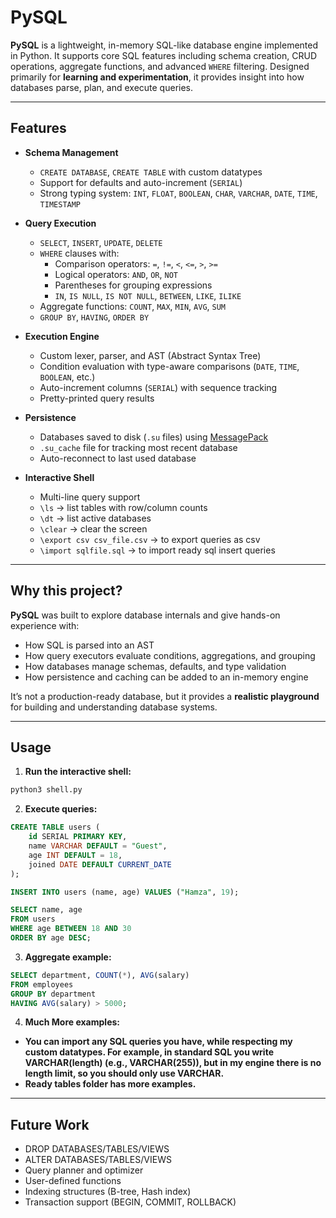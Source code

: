# PySQL

**PySQL** is a lightweight, in-memory SQL-like database engine implemented in Python. It supports core SQL features including schema creation, CRUD operations, aggregate functions, and advanced `WHERE` filtering. Designed primarily for **learning and experimentation**, it provides insight into how databases parse, plan, and execute queries.

---

## Features

- **Schema Management**  
  - `CREATE DATABASE`, `CREATE TABLE` with custom datatypes  
  - Support for defaults and auto-increment (`SERIAL`)  
  - Strong typing system: `INT`, `FLOAT`, `BOOLEAN`, `CHAR`, `VARCHAR`, `DATE`, `TIME`, `TIMESTAMP`  

- **Query Execution**  
  - `SELECT`, `INSERT`, `UPDATE`, `DELETE`  
  - `WHERE` clauses with:
    - Comparison operators: `=`, `!=`, `<`, `<=`, `>`, `>=`
    - Logical operators: `AND`, `OR`, `NOT`
    - Parentheses for grouping expressions
    - `IN`, `IS NULL`, `IS NOT NULL`, `BETWEEN`, `LIKE`, `ILIKE`
  - Aggregate functions: `COUNT`, `MAX`, `MIN`, `AVG`, `SUM`
  - `GROUP BY`, `HAVING`, `ORDER BY`  

- **Execution Engine**  
  - Custom lexer, parser, and AST (Abstract Syntax Tree)  
  - Condition evaluation with type-aware comparisons (`DATE`, `TIME`, `BOOLEAN`, etc.)  
  - Auto-increment columns (`SERIAL`) with sequence tracking  
  - Pretty-printed query results  

- **Persistence**  
  - Databases saved to disk (`.su` files) using [MessagePack](https://msgpack.org/)  
  - `.su_cache` file for tracking most recent database  
  - Auto-reconnect to last used database  

- **Interactive Shell**  
  - Multi-line query support  
  - `\ls` → list tables with row/column counts  
  - `\dt` → list active databases  
  - `\clear` → clear the screen  
  -  `\export csv csv_file.csv` → to export queries as csv  
  - `\import sqlfile.sql` → to import ready sql insert queries
---

## Why this project?

**PySQL** was built to explore database internals and give hands-on experience with:  

- How SQL is parsed into an AST  
- How query executors evaluate conditions, aggregations, and grouping  
- How databases manage schemas, defaults, and type validation  
- How persistence and caching can be added to an in-memory engine  

It’s not a production-ready database, but it provides a **realistic playground** for building and understanding database systems.

---

## Usage

1. **Run the interactive shell:**

```bash
python3 shell.py
```
2. **Execute queries:**

```Sql
CREATE TABLE users (
    id SERIAL PRIMARY KEY,
    name VARCHAR DEFAULT = "Guest",
    age INT DEFAULT = 18,
    joined DATE DEFAULT CURRENT_DATE
);

INSERT INTO users (name, age) VALUES ("Hamza", 19);

SELECT name, age 
FROM users 
WHERE age BETWEEN 18 AND 30 
ORDER BY age DESC;
```

3. **Aggregate example:**
```sql
SELECT department, COUNT(*), AVG(salary)
FROM employees
GROUP BY department
HAVING AVG(salary) > 5000;
```
4. **Much More examples:**

- **You can import any SQL queries you have, while respecting my custom datatypes. For example, in standard SQL you write VARCHAR(length) (e.g., VARCHAR(255)), but in my engine there is no length limit, so you should only use VARCHAR.**
- **Ready tables folder has more examples.**
---

## Future Work
  - DROP DATABASES/TABLES/VIEWS
  - ALTER DATABASES/TABLES/VIEWS
  - Query planner and optimizer
  - User-defined functions
  - Indexing structures (B-tree, Hash index)
  - Transaction support (BEGIN, COMMIT, ROLLBACK)


